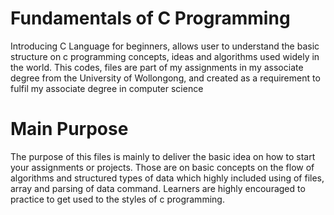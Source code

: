 # Fundamentals of C Programming
Introducing C Language for beginners, allows user to understand the basic structure on c programming concepts, ideas and algorithms used widely in the world. This codes, files are part of my assignments in my associate degree from the University of Wollongong, and created as a requirement to fulfil my associate degree in computer science

# Main Purpose
The purpose of this files is mainly to deliver the basic idea on how to start your assignments or projects. Those are on basic concepts on the flow of algorithms and structured types of data which highly included using of files, array and parsing of data command. Learners are highly encouraged to practice to get used to the styles of c programming.
